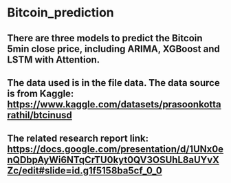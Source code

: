 # Bitcoin_prediction

## There are three models to predict the Bitcoin 5min close price, including ARIMA, XGBoost and LSTM with Attention.
## The data used is in the file data. The data source is from Kaggle: https://www.kaggle.com/datasets/prasoonkottarathil/btcinusd
## The related research report link: https://docs.google.com/presentation/d/1UNx0enQDbpAyWi6NTqCrTU0kyt0QV3OSUhL8aUYvXZc/edit#slide=id.g1f5158ba5cf_0_0
